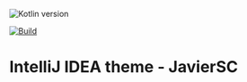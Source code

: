 ![Kotlin version](https://img.shields.io/badge/kotlin-1.9.20-blueviolet?logo=kotlin&logoColor=white)

[![Build](https://img.shields.io/github/actions/workflow/status/JavierSegoviaCordoba/intellij-theme-javiersc/build-kotlin.yaml?label=Build&logo=GitHub)](https://github.com/JavierSegoviaCordoba/intellij-theme-javiersc/tree/main)

# IntelliJ IDEA theme - JavierSC
